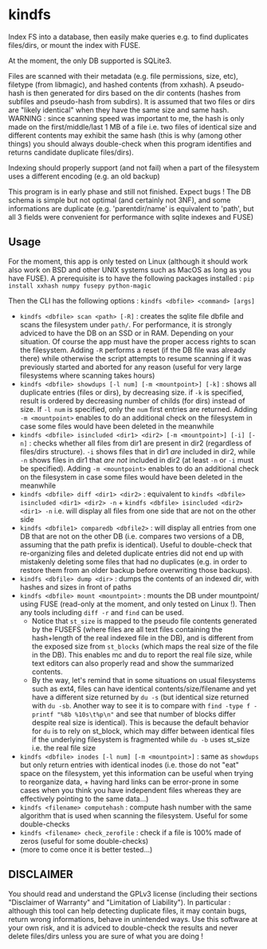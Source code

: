# kindfs
Index FS into a database, then easily make queries e.g. to find duplicates files/dirs, or mount the index with FUSE.

At the moment, the only DB supported is SQLite3.

Files are scanned with their metadata (e.g. file permissions, size, etc), filetype (from libmagic), and hashed contents (from xxhash). A pseudo-hash is then generated for dirs based on the dir contents (hashes from subfiles and pseudo-hash from subdirs). It is assumed that two files or dirs are "likely identical" when they have the same size and same hash. WARNING : since scanning speed was important to me, the hash is only made on the first/middle/last 1 MB of a file i.e. two files of identical size and different contents may exhibit the same hash (this is why (among other things) you should always double-check when this program identifies and returns candidate duplicate files/dirs).

Indexing should properly support (and not fail) when a part of the filesystem uses a different encoding (e.g. an old backup)

This program is in early phase and still not finished. Expect bugs ! The DB schema is simple but not optimal (and certainly not 3NF), and some informations are duplicate (e.g. 'parentdir/name' is equivalent to 'path', but all 3 fields were convenient for performance with sqlite indexes and FUSE)

## Usage
For the moment, this app is only tested on Linux (although it should work also work on BSD and other UNIX systems such as MacOS as long as you have FUSE). A prerequisite is to have the following packages installed : `pip install xxhash numpy fusepy python-magic`

Then the CLI has the following options : `kindfs <dbfile> <command> [args]`
* `kindfs <dbfile> scan <path> [-R]` : creates the sqlite file dbfile and scans the filesystem under `path/`. For performance, it is strongly adviced to have the DB on an SSD or in RAM. Depending on your situation. Of course the app must have the proper access rights to scan the filesystem. Adding `-R` performs a reset (if the DB file was already there) while otherwise the script attempts to resume scanning if it was previously started and aborted for any reason (useful for very large filesystems where scanning takes hours)
* `kindfs <dbfile> showdups [-l num] [-m <mountpoint>] [-k]` : shows all duplicate entries (files or dirs), by decreasing size. if `-k` is specified, result is ordered by decreasing number of childs (for dirs) instead of size. If `-l num` is specified, only the `num` first entries are returned. Adding `-m <mountpoint>` enables to do an additional check on the filesystem in case some files would have been deleted in the meanwhile
* `kindfs <dbfile> isincluded <dir1> <dir2> [-m <mountpoint>] [-i] [-n]` : checks whether all files from dir1 are present in dir2 (regardless of files/dirs structure). `-i` shows files that in dir1 _are_ included in dir2, while `-n` shows files in dir1 that _are not_ included in dir2 (at least `-n` or `-i` must be specified). Adding `-m <mountpoint>` enables to do an additional check on the filesystem in case some files would have been deleted in the meanwhile
* `kindfs <dbfile> diff <dir1> <dir2>` : equivalent to `kindfs <dbfile> isincluded <dir1> <dir2> -n` + `kindfs <dbfile> isincluded <dir2> <dir1> -n` i.e. will display all files from one side that are not on the other side
* `kindfs <dbfile1> comparedb <dbfile2>` : will display all entries from one DB that are not on the other DB (i.e. compares two versions of a DB, assuming that the path prefix is identical). Useful to double-check that re-organizing files and deleted duplicate entries did not end up with mistakenly deleting some files that had no duplicates (e.g. in order to restore them from an older backup before overwriting those backups).
* `kindfs <dbfile> dump <dir>` : dumps the contents of an indexed dir, with hashes and sizes in front of paths
* `kindfs <dbfile> mount <mountpoint>` : mounts the DB under mountpoint/ using FUSE (read-only at the moment, and only tested on Linux !). Then any tools including `diff -r` and `find` can be used.
  * Notice that `st_size` is mapped to the pseudo file contents generated by the FUSEFS (where files are all text files containing the hash+length of the real indexed file in the DB), and is different from the exposed size from `st_blocks` (which maps the real size of the file in the DB). This enables mc and du to report the real file size, while text editors can also properly read and show the summarized contents.
  * By the way, let's remind that in some situations on usual filesystems such as ext4, files can have identical contents/size/filename and yet have a different size returned by `du -s` (but identical size returned with `du -sb`. Another way to see it is to compare with `find -type f -printf "%8b %10s\t%p\n"` and see that number of blocks differ despite real size is identical). This is because the default behavior for `du` is to rely on st_block, which may differ between identical files if the underlying filesystem is fragmented while `du -b` uses st_size i.e. the real file size
* `kindfs <dbfile> inodes [-l num] [-m <mountpoint>]` : same as `showdups` but only return entries with identical inodes (i.e. those do not "eat" space on the filesystem, yet this information can be useful when trying to reorganize data, + having hard links can be error-prone in some cases when you think you have independent files whereas they are effectively pointing to the same data...)
* `kindfs <filename> computehash` : compute hash number with the same algorithm that is used when scanning the filesystem. Useful for some double-checks
* `kindfs <filename> check_zerofile` : check if a file is 100% made of zeros (useful for some double-checks)
* (more to come once it is better tested...)

## DISCLAIMER
You should read and understand the GPLv3 license (including their sections "Disclaimer of Warranty" and "Limitation of Liability"). In particular : although this tool can help detecting duplicate files, it may contain bugs, return wrong informations, behave in unintended ways. Use this software at your own risk, and it is adviced to double-check the results and never delete files/dirs unless you are sure of what you are doing !
